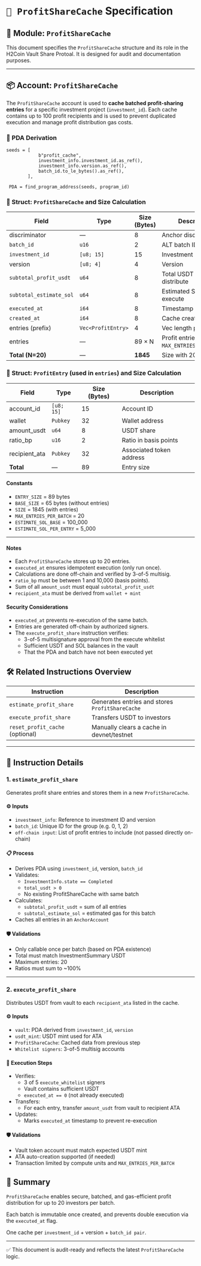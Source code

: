 # `📜 ProfitShareCache` Specification

## 📘 Module: `ProfitShareCache`

This document specifies the `ProfitShareCache` structure and its role in the H2Coin Vault Share Protoal. It is designed for audit and documentation purposes.

---

## 📦 Account: `ProfitShareCache`

The `ProfitShareCache` account is used to **cache batched profit-sharing entries** for a specific investment project (`investment_id`). Each cache contains up to 100 profit recipients and is used to prevent duplicated execution and manage profit distribution gas costs.

### 🧮 PDA Derivation

```
seeds = [
            b"profit_cache", 
            investment_info.investment_id.as_ref(),
            investment_info.version.as_ref(),
            batch_id.to_le_bytes().as_ref(),
        ],
        
 PDA = find_program_address(seeds, program_id)
```

### 🧮 Struct: `ProfitShareCache` and Size Calculation

| Field | Type | Size (Bytes) | Description |
| --- | --- | --- | --- |
| discriminator | — | 8 | Anchor discriminator |
| `batch_id` | `u16` | 2 | ALT batch ID |
| `investment_id` | `[u8; 15]` | 15 | Investment reference |
| version | `[u8; 4]` | 4 | Version |
| `subtotal_profit_usdt` | `u64` | 8 | Total USDT to distribute |
| `subtotal_estimate_sol` | `u64` | 8 | Estimated SOL to execute |
| `executed_at` | `i64` | 8 | Timestamp if executed |
| `created_at` | `i64` | 8 | Cache creation time |
| entries (prefix) | `Vec<ProfitEntry>` | 4 | Vec length prefix |
| entries | — | 89 × N | Profit entries (N ≤ `MAX_ENTRIES_PER_BATCH`) |
| **Total (N=20)** | — | **1845** | Size with 20 entries |

### 🧮 Struct: `ProfitEntry` (used in `entries`) and Size Calculation

| Field | Type | Size (Bytes) | Description |
| --- | --- | --- | --- |
| account\_id | `[u8; 15]` | 15 | Account ID |
| wallet | `Pubkey` | 32 | Wallet address |
| amount\_usdt | `u64` | 8 | USDT share |
| ratio\_bp | `u16` | 2 | Ratio in basis points |
| recipient\_ata | `Pubkey` | 32 | Associated token address |
| **Total** | — | 89 | Entry size |

#### Constants

*   `ENTRY_SIZE` = 89 bytes
*   `BASE_SIZE` = 65 bytes (without entries)
*   `SIZE` = 1845 (with entries)
*   `MAX_ENTRIES_PER_BATCH` = 20
*   `ESTIMATE_SOL_BASE` = 100\_000
*   `ESTIMATE_SOL_PER_ENTRY` = 5\_000

---

#### Notes

*   Each `ProfitShareCache` stores up to 20 entries.
*   `executed_at` ensures idempotent execution (only run once).
*   Calculations are done off-chain and verified by 3-of-5 multisig.
*   `ratio_bp` must be between 1 and 10,000 (basis points).
*   Sum of all `amount_usdt` must equal `subtotal_profit_usdt`
*   `recipient_ata` must be derived from `wallet + mint`

#### Security Considerations

*   `executed_at` prevents re-execution of the same batch.
*   Entries are generated off-chain by authorized signers.
*   The `execute_profit_share` instruction verifies:
    *   3-of-5 multisignature approval from the execute whitelist
    *   Sufficient USDT and SOL balances in the vault
    *   That the PDA and batch have not been executed yet

## 🛠 Related Instructions Overview

| Instruction | Description |
| --- | --- |
| `estimate_profit_share` | Generates entries and stores `ProfitShareCache` |
| `execute_profit_share` | Transfers USDT to investors |
| `reset_profit_cache` (optional) | Manually clears a cache in devnet/testnet |

---

## 🧪 Instruction Details

### 1\. `estimate_profit_share`

Generates profit share entries and stores them in a new `ProfitShareCache`.

#### ⚙️ Inputs

*   `investment_info`: Reference to investment ID and version
*   `batch_id`: Unique ID for the group (e.g. 0, 1, 2)
*   `off-chain input`: List of profit entries to include (not passed directly on-chain)

#### 📋 Process

*   Derives PDA using `investment_id`, version, `batch_id`
*   Validates:
    *   `InvestmentInfo.state == Completed`
    *   `total_usdt > 0`
    *   No existing ProfitShareCache with same batch
*   Calculates:
    *   `subtotal_profit_usdt` = sum of all entries
    *   `subtotal_estimate_sol` = estimated gas for this batch
*   Caches all entries in an `AnchorAccount`

#### 🛡 Validations

*   Only callable once per batch (based on PDA existence)
*   Total must match InvestmentSummary USDT
*   Maximum entries: 20
*   Ratios must sum to ~100%

---

### 2\. `execute_profit_share`

Distributes USDT from vault to each `recipient_ata` listed in the cache.

#### ⚙️ Inputs

*   `vault`: PDA derived from `investment_id`, `version`
*   `usdt_mint`: USDT mint used for ATA
*   `ProfitShareCache`: Cached data from previous step
*   `Whitelist signers`: 3-of-5 multisig accounts

#### 🧾 Execution Steps

*   Verifies:
    *   3 of 5 `execute_whitelist` signers
    *   Vault contains sufficient USDT
    *   `executed_at == 0` (not already executed)
*   Transfers:
    *   For each entry, transfer `amount_usdt` from vault to recipient ATA
*   Updates:
    *   Marks `executed_at` timestamp to prevent re-execution

#### 🛡 Validations

*   Vault token account must match expected USDT mint
*   ATA auto-creation supported (if needed)
*   Transaction limited by compute units and `MAX_ENTRIES_PER_BATCH`

## 📌 Summary

`ProfitShareCache` enables secure, batched, and gas-efficient profit distribution for up to 20 investors per batch.

Each batch is immutable once created, and prevents double execution via the `executed_at` flag.

One cache per `investment_id` + version + `batch_id pair`.

---

✅ This document is audit-ready and reflects the latest `ProfitShareCache` logic.